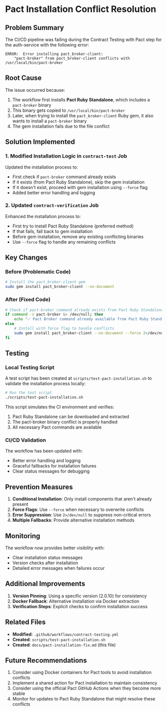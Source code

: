 # Pact Installation Conflict Resolution

## Problem Summary

The CI/CD pipeline was failing during the Contract Testing with Pact step for the auth-service with the following error:

```
ERROR:  Error installing pact_broker-client:
	"pact-broker" from pact_broker-client conflicts with /usr/local/bin/pact-broker
```

## Root Cause

The issue occurred because:
1. The workflow first installs **Pact Ruby Standalone**, which includes a `pact-broker` binary
2. This binary gets copied to `/usr/local/bin/pact-broker`
3. Later, when trying to install the `pact_broker-client` Ruby gem, it also wants to install a `pact-broker` binary
4. The gem installation fails due to the file conflict

## Solution Implemented

### 1. **Modified Installation Logic in `contract-test` Job**

Updated the installation process to:
- First check if `pact-broker` command already exists
- If it exists (from Pact Ruby Standalone), skip the gem installation
- If it doesn't exist, proceed with gem installation using `--force` flag
- Added better error handling and logging

### 2. **Updated `contract-verification` Job**

Enhanced the installation process to:
- First try to install Pact Ruby Standalone (preferred method)
- If that fails, fall back to gem installation
- Before gem installation, remove any existing conflicting binaries
- Use `--force` flag to handle any remaining conflicts

## Key Changes

### Before (Problematic Code)
```bash
# Install the pact_broker-client gem
sudo gem install pact_broker-client --no-document
```

### After (Fixed Code)
```bash
# Check if pact-broker command already exists from Pact Ruby Standalone
if command -v pact-broker &> /dev/null; then
    echo "✅ Pact Broker command already available from Pact Ruby Standalone"
else
    # Install with force flag to handle conflicts
    sudo gem install pact_broker-client --no-document --force 2>/dev/null
fi
```

## Testing

### Local Testing Script

A test script has been created at `scripts/test-pact-installation.sh` to validate the installation process locally:

```bash
# Run the test script
./scripts/test-pact-installation.sh
```

This script simulates the CI environment and verifies:
1. Pact Ruby Standalone can be downloaded and extracted
2. The pact-broker binary conflict is properly handled
3. All necessary Pact commands are available

### CI/CD Validation

The workflow has been updated with:
- Better error handling and logging
- Graceful fallbacks for installation failures
- Clear status messages for debugging

## Prevention Measures

1. **Conditional Installation**: Only install components that aren't already present
2. **Force Flags**: Use `--force` when necessary to overwrite conflicts
3. **Error Suppression**: Use `2>/dev/null` to suppress non-critical errors
4. **Multiple Fallbacks**: Provide alternative installation methods

## Monitoring

The workflow now provides better visibility with:
- Clear installation status messages
- Version checks after installation
- Detailed error messages when failures occur

## Additional Improvements

1. **Version Pinning**: Using a specific version (2.0.10) for consistency
2. **Docker Fallback**: Alternative installation via Docker extraction
3. **Verification Steps**: Explicit checks to confirm installation success

## Related Files

- **Modified**: `.github/workflows/contract-testing.yml`
- **Created**: `scripts/test-pact-installation.sh`
- **Created**: `docs/pact-installation-fix.md` (this file)

## Future Recommendations

1. Consider using Docker containers for Pact tools to avoid installation conflicts
2. Implement a shared action for Pact installation to maintain consistency
3. Consider using the official Pact GitHub Actions when they become more stable
4. Monitor for updates to Pact Ruby Standalone that might resolve these conflicts